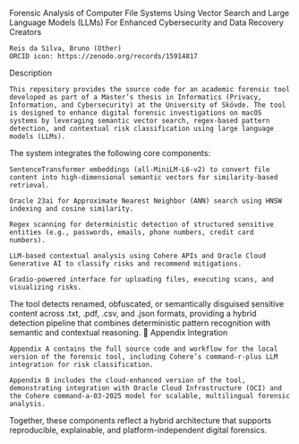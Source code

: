 
Forensic Analysis of Computer File Systems Using Vector Search and Large Language Models (LLMs) For Enhanced Cybersecurity and Data Recovery
Creators

    Reis da Silva, Bruno (Other)
    ORCID icon: https://zenodo.org/records/15914817

Description

    This repository provides the source code for an academic forensic tool developed as part of a Master’s thesis in Informatics (Privacy, Information, and Cybersecurity) at the University of Skövde. The tool is designed to enhance digital forensic investigations on macOS systems by leveraging semantic vector search, regex-based pattern detection, and contextual risk classification using large language models (LLMs).

The system integrates the following core components:

    SentenceTransformer embeddings (all-MiniLM-L6-v2) to convert file content into high-dimensional semantic vectors for similarity-based retrieval.

    Oracle 23ai for Approximate Nearest Neighbor (ANN) search using HNSW indexing and cosine similarity.

    Regex scanning for deterministic detection of structured sensitive entities (e.g., passwords, emails, phone numbers, credit card numbers).

    LLM-based contextual analysis using Cohere APIs and Oracle Cloud Generative AI to classify risks and recommend mitigations.

    Gradio-powered interface for uploading files, executing scans, and visualizing risks.

The tool detects renamed, obfuscated, or semantically disguised sensitive content across .txt, .pdf, .csv, and .json formats, providing a hybrid detection pipeline that combines deterministic pattern recognition with semantic and contextual reasoning.
📎 Appendix Integration

    Appendix A contains the full source code and workflow for the local version of the forensic tool, including Cohere’s command-r-plus LLM integration for risk classification.

    Appendix B includes the cloud-enhanced version of the tool, demonstrating integration with Oracle Cloud Infrastructure (OCI) and the Cohere command-a-03-2025 model for scalable, multilingual forensic analysis.

Together, these components reflect a hybrid architecture that supports reproducible, explainable, and platform-independent digital forensics.
